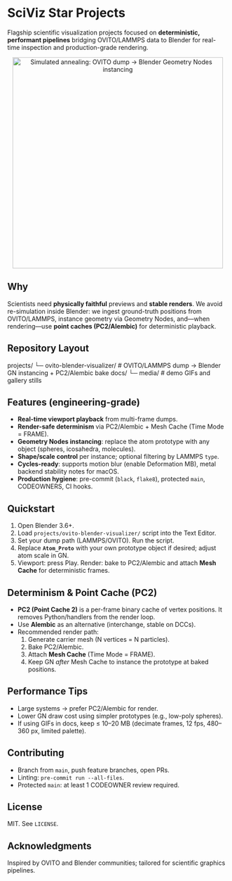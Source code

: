 # SciViz Star Projects

Flagship scientific visualization projects focused on **deterministic, performant pipelines** bridging OVITO/LAMMPS data to Blender for real-time inspection and production-grade rendering.

<p align="center">
  <img src="docs/media/recocido_480.gif" alt="Simulated annealing: OVITO dump → Blender Geometry Nodes instancing" width="480"/>
</p>

## Why
Scientists need **physically faithful** previews and **stable renders**. We avoid re-simulation inside Blender: we ingest ground-truth positions from OVITO/LAMMPS, instance geometry via Geometry Nodes, and—when rendering—use **point caches (PC2/Alembic)** for deterministic playback.

## Repository Layout
projects/
└─ ovito-blender-visualizer/     # OVITO/LAMMPS dump → Blender GN instancing + PC2/Alembic bake
docs/
└─ media/                         # demo GIFs and gallery stills
## Features (engineering-grade)
- **Real-time viewport playback** from multi-frame dumps.
- **Render-safe determinism** via PC2/Alembic + Mesh Cache (Time Mode = FRAME).
- **Geometry Nodes instancing**: replace the atom prototype with any object (spheres, icosahedra, molecules).
- **Shape/scale control** per instance; optional filtering by LAMMPS `type`.
- **Cycles-ready**: supports motion blur (enable Deformation MB), metal backend stability notes for macOS.
- **Production hygiene**: pre-commit (`black`, `flake8`), protected `main`, CODEOWNERS, CI hooks.

## Quickstart
1. Open Blender 3.6+.
2. Load `projects/ovito-blender-visualizer/` script into the Text Editor.
3. Set your dump path (LAMMPS/OVITO). Run the script.
4. Replace **`Atom_Proto`** with your own prototype object if desired; adjust atom scale in GN.
5. Viewport: press Play. Render: bake to PC2/Alembic and attach **Mesh Cache** for deterministic frames.

## Determinism & Point Cache (PC2)
- **PC2 (Point Cache 2)** is a per-frame binary cache of vertex positions. It removes Python/handlers from the render loop.
- Use **Alembic** as an alternative (interchange, stable on DCCs).
- Recommended render path:
  1) Generate carrier mesh (N vertices = N particles).  
  2) Bake PC2/Alembic.  
  3) Attach **Mesh Cache** (Time Mode = FRAME).  
  4) Keep GN *after* Mesh Cache to instance the prototype at baked positions.

## Performance Tips
- Large systems → prefer PC2/Alembic for render.  
- Lower GN draw cost using simpler prototypes (e.g., low-poly spheres).  
- If using GIFs in docs, keep ≤ 10–20 MB (decimate frames, 12 fps, 480–360 px, limited palette).

## Contributing
- Branch from `main`, push feature branches, open PRs.  
- Linting: `pre-commit run --all-files`.  
- Protected `main`: at least 1 CODEOWNER review required.

## License
MIT. See `LICENSE`.

## Acknowledgments
Inspired by OVITO and Blender communities; tailored for scientific graphics pipelines.
